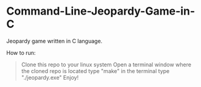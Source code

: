 # Command-Line-Jeopardy-Game-in-C
Jeopardy game written in C language.

How to run:
> Clone this repo to your linux system
> Open a terminal window where the cloned repo is located
> type "make" in the terminal
> type "./jeopardy.exe"
> Enjoy!
